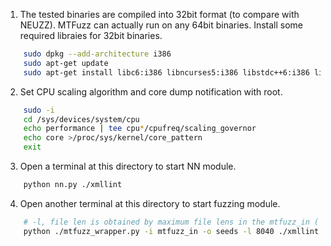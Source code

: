 1. The tested binaries are compiled into 32bit format (to compare with NEUZZ). MTFuzz can actually run on any 64bit binaries. Install some required libraies for 32bit binaries.
```sh
    sudo dpkg --add-architecture i386
    sudo apt-get update
    sudo apt-get install libc6:i386 libncurses5:i386 libstdc++6:i386 lib32z1
```

2. Set CPU scaling algorithm and core dump notification with root. 
```sh
    sudo -i
    cd /sys/devices/system/cpu
    echo performance | tee cpu*/cpufreq/scaling_governor
    echo core >/proc/sys/kernel/core_pattern
    exit
```

3. Open a terminal at this directory to start NN module.
```sh  
    python nn.py ./xmllint 
```

4. Open another terminal at this directory to start fuzzing module.
```sh
    # -l, file len is obtained by maximum file lens in the mtfuzz_in ( ls -lS mtfuzz_in|head )
    python ./mtfuzz_wrapper.py -i mtfuzz_in -o seeds -l 8040 ./xmllint @@
```
